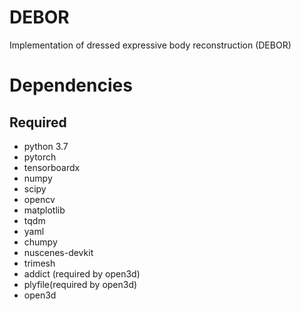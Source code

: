 # DEBOR
Implementation of dressed expressive body reconstruction (DEBOR)

# Dependencies
## Required
- python 3.7
- pytorch
- tensorboardx
- numpy
- scipy
- opencv
- matplotlib
- tqdm
- yaml
- chumpy
- nuscenes-devkit
- trimesh
- addict (required by open3d)
- plyfile(required by open3d)
- open3d

